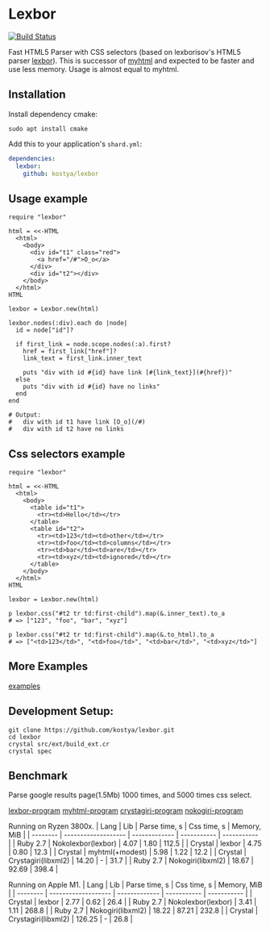# Lexbor

[![Build Status](https://github.com/kostya/lexbor/actions/workflows/ci.yml/badge.svg)](https://github.com/kostya/lexbor/actions/workflows/ci.yml?query=branch%3Amaster+event%3Apush)

Fast HTML5 Parser with CSS selectors (based on lexborisov's HTML5 parser [lexbor](https://github.com/lexbor/lexbor)). This is successor of [myhtml](https://github.com/kostya/myhtml) and expected to be faster and use less memory. Usage is almost equal to myhtml.

## Installation

Install dependency cmake:

    sudo apt install cmake

Add this to your application's `shard.yml`:

```yaml
dependencies:
  lexbor:
    github: kostya/lexbor
```

## Usage example

```crystal
require "lexbor"

html = <<-HTML
  <html>
    <body>
      <div id="t1" class="red">
        <a href="/#">O_o</a>
      </div>
      <div id="t2"></div>
    </body>
  </html>
HTML

lexbor = Lexbor.new(html)

lexbor.nodes(:div).each do |node|
  id = node["id"]?

  if first_link = node.scope.nodes(:a).first?
    href = first_link["href"]?
    link_text = first_link.inner_text

    puts "div with id #{id} have link [#{link_text}](#{href})"
  else
    puts "div with id #{id} have no links"
  end
end

# Output:
#   div with id t1 have link [O_o](/#)
#   div with id t2 have no links

```

## Css selectors example

```crystal
require "lexbor"

html = <<-HTML
  <html>
    <body>
      <table id="t1">
        <tr><td>Hello</td></tr>
      </table>
      <table id="t2">
        <tr><td>123</td><td>other</td></tr>
        <tr><td>foo</td><td>columns</td></tr>
        <tr><td>bar</td><td>are</td></tr>
        <tr><td>xyz</td><td>ignored</td></tr>
      </table>
    </body>
  </html>
HTML

lexbor = Lexbor.new(html)

p lexbor.css("#t2 tr td:first-child").map(&.inner_text).to_a
# => ["123", "foo", "bar", "xyz"]

p lexbor.css("#t2 tr td:first-child").map(&.to_html).to_a
# => ["<td>123</td>", "<td>foo</td>", "<td>bar</td>", "<td>xyz</td>"]
```

## More Examples

[examples](https://github.com/kostya/lexbor/tree/master/examples)

## Development Setup:

```shell
git clone https://github.com/kostya/lexbor.git
cd lexbor
crystal src/ext/build_ext.cr
crystal spec
```

## Benchmark

Parse google results page(1.5Mb) 1000 times, and 5000 times css select.

[lexbor-program](https://github.com/kostya/lexbor/tree/master/bench/test-lexbor.cr)
[myhtml-program](https://github.com/kostya/lexbor/tree/master/bench/test-myhtml.cr)
[crystagiri-program](https://github.com/kostya/lexbor/tree/master/bench/test-libxml.cr)
[nokogiri-program](https://github.com/kostya/lexbor/tree/master/bench/test-libxml.rb)

Running on Ryzen 3800x.
| Lang     | Lib                 | Parse time, s | Css time, s | Memory, MiB |
| -------- | ------------------- | ------------- | ----------- | ----------- |
| Ruby 2.7 | Nokolexbor(lexbor)  | 4.07          | 1.80        | 112.5       |
| Crystal  | lexbor              | 4.75          | 0.80        | 12.3        |
| Crystal  | myhtml(+modest)     | 5.98          | 1.22        | 12.2        |
| Crystal  | Crystagiri(libxml2) | 14.20         | -           | 31.7        |
| Ruby 2.7 | Nokogiri(libxml2)   | 18.67         | 92.69       | 398.4       |

Running on Apple M1.
| Lang     | Lib                 | Parse time, s | Css time, s | Memory, MiB |
| -------- | ------------------- | ------------- | ----------- | ----------- |
| Crystal  | lexbor              | 2.77          | 0.62        | 26.4        |
| Ruby 2.7 | Nokolexbor(lexbor)  | 3.41          | 1.11        | 268.8       |
| Ruby 2.7 | Nokogiri(libxml2)   | 18.22         | 87.21       | 232.8       |
| Crystal  | Crystagiri(libxml2) | 126.25        | -           | 26.8        |
